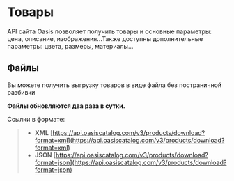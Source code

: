 # Товары

API сайта Oasis позволяет получить товары и основные параметры: цена, описание, изображения...Также доступны дополнительные параметры: цвета, размеры, материалы...

## Файлы

Вы можете получить выгрузку товаров в виде файла без постраничной разбивки

**Файлы обновляются два раза в сутки.**

Ссылки в формате:

> * **XML** [https://api.oasiscatalog.com/v3/products/download?format=xml](https://api.oasiscatalog.com/v3/products/download?format=xml)
> * **JSON** [https://api.oasiscatalog.com/v3/products/download?format=json](https://api.oasiscatalog.com/v3/products/download?format=json)

